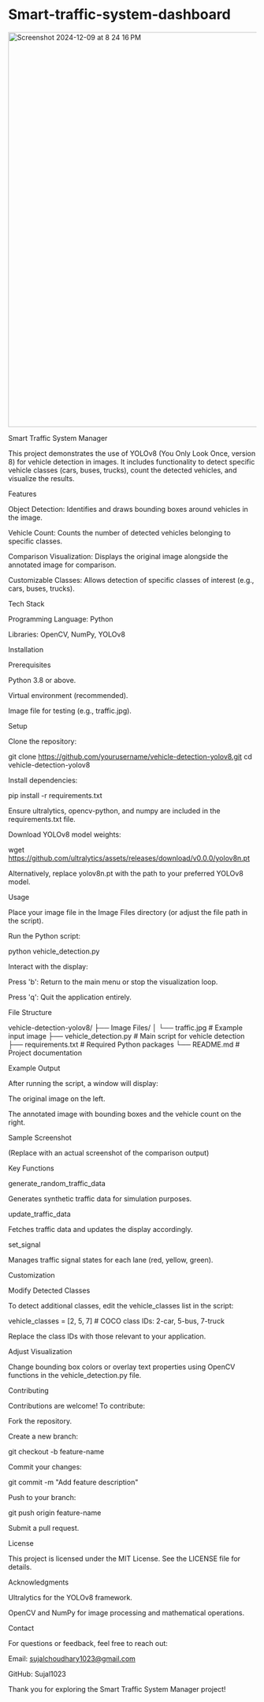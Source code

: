# Smart-traffic-system-dashboard
<img width="801" alt="Screenshot 2024-12-09 at 8 24 16 PM" src="https://github.com/user-attachments/assets/ea9a7e9c-6ccc-493e-a61b-38285f4a935b">

Smart Traffic System Manager

This project demonstrates the use of YOLOv8 (You Only Look Once, version 8) for vehicle detection in images. It includes functionality to detect specific vehicle classes (cars, buses, trucks), count the detected vehicles, and visualize the results.

Features

Object Detection: Identifies and draws bounding boxes around vehicles in the image.

Vehicle Count: Counts the number of detected vehicles belonging to specific classes.

Comparison Visualization: Displays the original image alongside the annotated image for comparison.

Customizable Classes: Allows detection of specific classes of interest (e.g., cars, buses, trucks).

Tech Stack

Programming Language: Python

Libraries: OpenCV, NumPy, YOLOv8

Installation

Prerequisites

Python 3.8 or above.

Virtual environment (recommended).

Image file for testing (e.g., traffic.jpg).

Setup

Clone the repository:

git clone https://github.com/yourusername/vehicle-detection-yolov8.git
cd vehicle-detection-yolov8

Install dependencies:

pip install -r requirements.txt

Ensure ultralytics, opencv-python, and numpy are included in the requirements.txt file.

Download YOLOv8 model weights:

wget https://github.com/ultralytics/assets/releases/download/v0.0.0/yolov8n.pt

Alternatively, replace yolov8n.pt with the path to your preferred YOLOv8 model.

Usage

Place your image file in the Image Files directory (or adjust the file path in the script).

Run the Python script:

python vehicle_detection.py

Interact with the display:

Press 'b': Return to the main menu or stop the visualization loop.

Press 'q': Quit the application entirely.

File Structure

vehicle-detection-yolov8/
├── Image Files/
│   └── traffic.jpg        # Example input image
├── vehicle_detection.py   # Main script for vehicle detection
├── requirements.txt       # Required Python packages
└── README.md              # Project documentation

Example Output

After running the script, a window will display:

The original image on the left.

The annotated image with bounding boxes and the vehicle count on the right.

Sample Screenshot

(Replace with an actual screenshot of the comparison output)

Key Functions

generate_random_traffic_data

Generates synthetic traffic data for simulation purposes.

update_traffic_data

Fetches traffic data and updates the display accordingly.

set_signal

Manages traffic signal states for each lane (red, yellow, green).

Customization

Modify Detected Classes

To detect additional classes, edit the vehicle_classes list in the script:

vehicle_classes = [2, 5, 7]  # COCO class IDs: 2-car, 5-bus, 7-truck

Replace the class IDs with those relevant to your application.

Adjust Visualization

Change bounding box colors or overlay text properties using OpenCV functions in the vehicle_detection.py file.

Contributing

Contributions are welcome! To contribute:

Fork the repository.

Create a new branch:

git checkout -b feature-name

Commit your changes:

git commit -m "Add feature description"

Push to your branch:

git push origin feature-name

Submit a pull request.

License

This project is licensed under the MIT License. See the LICENSE file for details.

Acknowledgments

Ultralytics for the YOLOv8 framework.

OpenCV and NumPy for image processing and mathematical operations.

Contact

For questions or feedback, feel free to reach out:

Email: sujalchoudhary1023@gmail.com

GitHub: Sujal1023

Thank you for exploring the Smart Traffic System Manager project!
